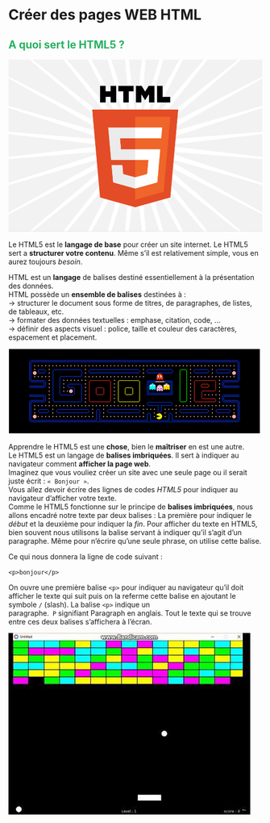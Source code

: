 # Créer des pages WEB HTML

## <span style="color: #26B260"> A quoi sert le HTML5 ? </span>


![HTML 5](images/html.png)


Le HTML5 est le **langage de base**  pour créer un site internet. Le HTML5 sert a **structurer votre contenu**. Même s’il est relativement simple, vous en aurez toujours _besoin_. 


HTML est un **langage** de balises destiné essentiellement à la présentation des données.  
HTML possède un **ensemble de balises** destinées à :  
-> structurer le document sous forme de titres, de paragraphes, de listes, de tableaux, etc.   
-> formater des données textuelles : emphase, citation, code, ...  
-> définir des aspects visuel : police, taille et couleur des caractères, espacement et placement.  


![HTML 5](images/pack.png)



Apprendre le HTML5 est une **chose**, bien le **maîtriser** en est une autre.  
Le HTML5 est un langage de **balises imbriquées**. Il sert à indiquer au navigateur comment **afficher la page web**.   
Imaginez que vous vouliez créer un site avec une seule page ou il serait juste écrit : `« Bonjour »`.  
Vous allez devoir écrire des lignes de codes _HTML5_ pour indiquer au navigateur d’afficher votre texte.  
Comme le HTML5 fonctionne sur le principe de **balises imbriquées**, nous allons encadré notre texte par deux balises : La première pour indiquer le _début_ et la deuxième pour indiquer la _fin_. Pour afficher du texte en HTML5, bien souvent nous utilisons la balise servant à indiquer qu’il s’agit d’un paragraphe. Même pour n’écrire qu’une seule phrase, on utilise cette balise.



Ce qui nous donnera la ligne de code suivant :

    <p>bonjour</p>


On ouvre une première balise `<p>` pour indiquer au navigateur qu’il doit afficher le texte qui suit puis on la referme cette balise en ajoutant le symbole `/` (slash). La balise `<p>` indique un paragraphe.` P` signifiant Paragraph en anglais. Tout le texte qui se trouve entre ces deux balises s’affichera à l’écran.


![HTML 5](images/brique.jpg)




